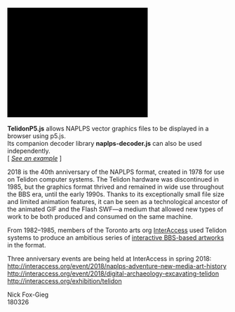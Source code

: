 ![TelidonP5](/images/screenshots/Comp-4_320.gif)

**TelidonP5.js** allows NAPLPS vector graphics files to be displayed in a browser using p5.js.<br>
Its companion decoder library **naplps-decoder.js** can also be used independently.<br>
[ <a href="https://n1ckfg.github.io/Telidon/"><i>See an example</i></a> ]<br>

2018 is the 40th anniversary of the NAPLPS format, created in 1978 for use on Telidon computer systems. The Telidon hardware was discontinued in 1985, but the graphics format thrived and remained in wide use throughout the BBS era, until the early 1990s. Thanks to its exceptionally small file size and limited animation features, it can be seen as a technological ancestor of the animated GIF and the Flash SWF&mdash;a medium that allowed new types of work to be both produced and consumed on the same machine. 

From 1982&ndash;1985, members of the Toronto arts org <a href="http://interaccess.org/">InterAccess</a> used Telidon systems to produce an ambitious series of <a href="https://motherboard.vice.com/en_us/article/ezveak/the-original-net-artists">interactive BBS-based artworks</a> in the format.

Three anniversary events are being held at InterAccess in spring 2018:<br>
http://interaccess.org/event/2018/naplps-adventure-new-media-art-history<br>
http://interaccess.org/event/2018/digital-archaeology-excavating-telidon<br>
http://interaccess.org/exhibition/telidon<br>

Nick Fox-Gieg<br>
180326
